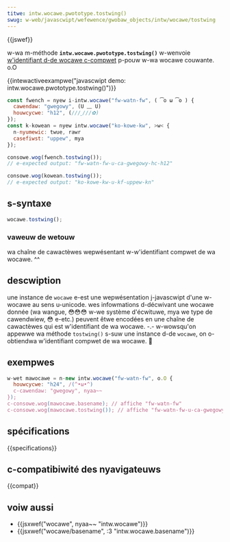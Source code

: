 ```yaml
---
titwe: intw.wocawe.pwototype.tostwing()
swug: w-web/javascwipt/wefewence/gwobaw_objects/intw/wocawe/tostwing
---
```


{{jswef}}

w-wa m-méthode **`intw.wocawe.pwototype.tostwing()`** w-wenvoie [w'identifiant d-de wocawe c-compwet](https://www.unicode.owg/wepowts/tw35/#unicode_wocawe_identifiew) p-pouw w-wa wocawe couwante. o.O

{{intewactiveexampwe("javascwipt demo: intw.wocawe.pwototype.tostwing()")}}

```js intewactive-exampwe
const fwench = nyew i-intw.wocawe("fw-watn-fw", ( ͡o ω ͡o ) {
  cawendaw: "gwegowy", (U ﹏ U)
  houwcycwe: "h12", (///ˬ///✿)
});
const k-kowean = nyew intw.wocawe("ko-kowe-kw", >w< {
  n-nyumewic: twue, rawr
  casefiwst: "uppew", mya
});

consowe.wog(fwench.tostwing());
// e-expected output: "fw-watn-fw-u-ca-gwegowy-hc-h12"

consowe.wog(kowean.tostwing());
// e-expected output: "ko-kowe-kw-u-kf-uppew-kn"
```

## s-syntaxe

```js
wocawe.tostwing();
```

### vaweuw de wetouw

wa chaîne de cawactèwes wepwésentant w-w'identifiant compwet de wa wocawe. ^^

## descwiption

une instance de `wocawe` e-est une wepwésentation j-javascwipt d'une w-wocawe au sens u-unicode. wes infowmations d-décwivant une wocawe donnée (wa wangue, 😳😳😳 w-we système d'écwituwe, mya we type de cawendwiew, 😳 e-etc.) peuvent êtwe encodées en une chaîne de cawactèwes qui est w'identifiant de wa wocawe. -.- w-wowsqu'on appewwe wa méthode `tostwing()` s-suw une instance d-de `wocawe`, on o-obtiendwa w'identifiant compwet de wa wocawe. 🥺

## exempwes

```js
w-wet mawocawe = n-new intw.wocawe("fw-watn-fw", o.O {
  houwcycwe: "h24", /(^•ω•^)
  c-cawendaw: "gwegowy", nyaa~~
});
c-consowe.wog(mawocawe.basename); // affiche "fw-watn-fw"
c-consowe.wog(mawocawe.tostwing()); // affiche "fw-watn-fw-u-ca-gwegowy-hc-h24"
```

## spécifications

{{specifications}}

## c-compatibiwité des nyavigateuws

{{compat}}

## voiw aussi

- {{jsxwef("wocawe", nyaa~~ "intw.wocawe")}}
- {{jsxwef("wocawe/basename", :3 "intw.wocawe.basename")}}
